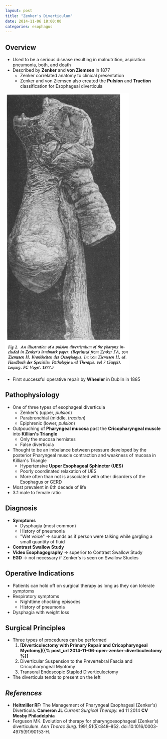 ```yaml
---
layout: post
title: "Zenker's Diverticulum"
date: 2014-11-06 18:00:00
categories: esophagus
---
```


## Overview

* Used to be a serious disease resulting in malnutrition, aspiration pneumonia, both, and death
* Described by **Zenker** and **von Ziemsen** in 1877
  * Zenker correlated anatomy to clinical presentation
  * Zenker and von Ziemsen also created the **Pulsion** and **Traction** classification for Esophageal diverticula
  
<img src="/assets/2014-11-06-zenker-diverticula/zenkers_diverticula.png" alt="zenkers-diverticula" class="center">
  
* First successful operative repair by **Wheeler** in Dublin in 1885

## Pathophysiology

* One of three types of esophageal diverticula
  * Zenker's (upper, *pulsion*)
  * Parabronchial (middle, *traction*)
  * Epiphrenic (lower, *pulsion*)
* Outpouching of **Pharyngeal mucosa** past the **Cricopharyngeal muscle** into **Killian's Triangle**
  * Only the mucosa herniates
  * False diverticula
* Thought to be an imbalance between pressure developed by the posterior Pharyngeal muscle contraction and weakness of mucosa in Killian's Triangle
  * Hypertensive **Upper Esophageal Sphincter (UES)**
  * Poorly coordinated relaxation of UES
  * More often than not is associated with other disorders of the Esophagus or GERD
* Most prevalent in 6th decade of life
* 3:1 male to female ratio

## Diagnosis

* **Symptoms**
  * Dysphagia (most common)
  * History of pneumonia
  * "Wet voice" &#8594; sounds as if person were talking while gargling a small quantity of fluid
* **Contrast Swallow Study**
* **Video Esophagography** &#8594; superior to Contrast Swallow Study
* **EGD** &#8594; not necessary if Zenker's is seen on Swallow Studies

## Operative Indications

* Patients can hold off on surgical therapy as long as they can tolerate symptoms
* Respiratory symptoms
  * Nighttime chocking episodes
  * History of pneumonia
* Dysphagia with weight loss

## Surgical Principles

* Three types of procedures can be performed
  1. **[Diverticulectomy with Primary Repair and Cricopharyngeal Myotomy]({% post_url 2014-11-06-open-zenker-diverticulectomy %})**
  1. Diverticular Suspension to the Prevertebral Fascia and Cricopharyngeal Myotomy
  1. Transoral Endoscopic Stapled Diverticulectomy
* The diverticula tends to present on the left

## *References*
* **Heitmiller RF:** The Management of Pharyngeal Esophageal (Zenker's) Diverticula. **Cameron JL** *Current Surgical Therapy.* ed 11 2014 **CV Mosby Philadelphia**
* Ferguson MK. Evolution of therapy for pharyngoesophageal (Zenker’s) diverticulum. *Ann Thorac Surg.* 1991;51(5):848–852. doi:10.1016/0003-4975(91)90153-H.